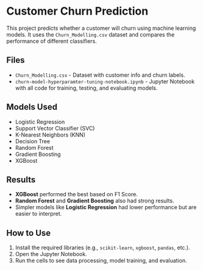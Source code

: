 # Customer Churn Prediction

This project predicts whether a customer will churn using machine learning models. It uses the `Churn_Modelling.csv` dataset and compares the performance of different classifiers.

## Files

- `Churn_Modelling.csv` - Dataset with customer info and churn labels.
- `churn-model-hyperparamter-tuning-notebook.ipynb` - Jupyter Notebook with all code for training, testing, and evaluating models.

## Models Used

- Logistic Regression
- Support Vector Classifier (SVC)
- K-Nearest Neighbors (KNN)
- Decision Tree
- Random Forest
- Gradient Boosting
- XGBoost

## Results

- **XGBoost** performed the best based on F1 Score.
- **Random Forest** and **Gradient Boosting** also had strong results.
- Simpler models like **Logistic Regression** had lower performance but are easier to interpret.

## How to Use

1. Install the required libraries (e.g., `scikit-learn`, `xgboost`, `pandas`, etc.).
2. Open the Jupyter Notebook.
3. Run the cells to see data processing, model training, and evaluation.

